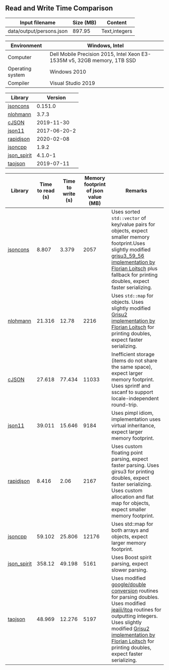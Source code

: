 
## Read and Write Time Comparison


Input filename|Size (MB)|Content
---|---|---
data/output/persons.json|897.95|Text,integers

Environment|Windows, Intel
---|---
Computer|Dell Mobile Precision 2015, Intel Xeon E3-1535M v5, 32GB memory, 1TB SSD
Operating system|Windows 2010
Compiler|Visual Studio 2019

Library|Version
---|---
[jsoncons](https://github.com/danielaparker/jsoncons)|0.151.0
[nlohmann](https://github.com/nlohmann/json)|3.7.3
[cJSON](https://github.com/DaveGamble/cJSON)|2019-11-30
[json11](https://github.com/dropbox/json11)|2017-06-20-2
[rapidjson](https://github.com/miloyip/rapidjson)|2020-02-08
[jsoncpp](https://github.com/open-source-parsers/jsoncpp)|1.9.2
[json_spirit](http://www.codeproject.com/Articles/20027/JSON-Spirit-A-C-JSON-Parser-Generator-Implemented)|4.1.0-1
[taojson](https://github.com/taocpp/json)|2019-07-11

Library|Time to read (s)|Time to write (s)|Memory footprint of json value (MB)|Remarks
---|---|---|---|---
[jsoncons](https://github.com/danielaparker/jsoncons)|8.807|3.379|2057|Uses sorted `std::vector` of key/value pairs for objects, expect smaller memory footprint.Uses slightly modified [grisu3_59_56 implementation by Florian Loitsch](https://florian.loitsch.com/publications) plus fallback for printing doubles, expect faster serializing.
[nlohmann](https://github.com/nlohmann/json)|21.316|12.78|2216|Uses `std::map` for objects. Uses slightly modified [Grisu2 implementation by Florian Loitsch](https://florian.loitsch.com/publications) for printing doubles, expect faster serializing.
[cJSON](https://github.com/DaveGamble/cJSON)|27.618|77.434|11033|Inefficient storage (items do not share the same space), expect larger memory footprint. Uses sprintf and sscanf to support locale-independent round-trip.
[json11](https://github.com/dropbox/json11)|39.011|15.646|9184|Uses pimpl idiom, implementation uses virtual inheritance, expect larger memory footprint.
[rapidjson](https://github.com/miloyip/rapidjson)|8.416|2.06|2167|Uses custom floating point parsing, expect faster parsing. Uses girsu3 for printing doubles, expect faster serializing. Uses custom allocation and flat map for objects, expect smaller memory footprint.
[jsoncpp](https://github.com/open-source-parsers/jsoncpp)|59.102|25.806|12176|Uses std::map for both arrays and objects, expect larger memory footprint.
[json_spirit](http://www.codeproject.com/Articles/20027/JSON-Spirit-A-C-JSON-Parser-Generator-Implemented)|358.12|49.198|5161|Uses Boost spirit parsing, expect slower parsing.
[taojson](https://github.com/taocpp/json)|48.969|12.276|5197|Uses modified [google/double conversion](https://github.com/google/double-conversion) routines for parsing doubles. Uses modified [jeaiii/itoa](https://github.com/jeaiii/itoa) routines for outputting integers. Uses slightly modified [Grisu2 implementation by Florian Loitsch](https://florian.loitsch.com/publications) for printing doubles, expect faster serializing.

